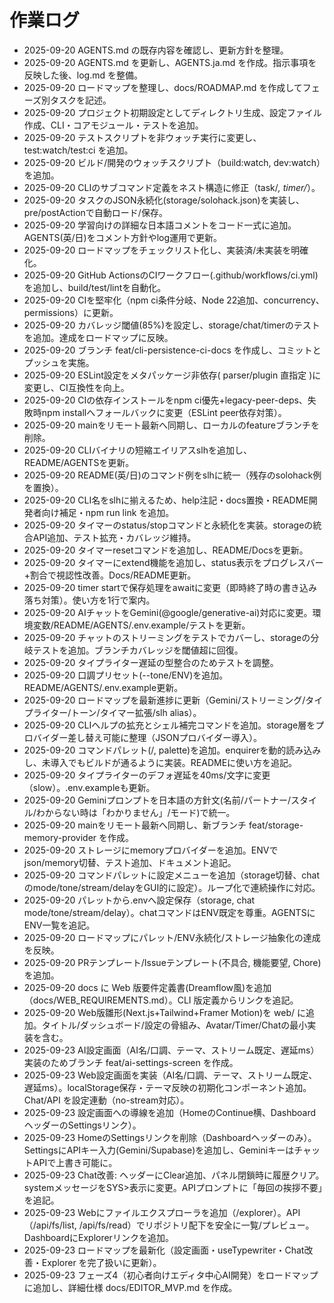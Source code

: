 # 作業ログ
- 2025-09-20 AGENTS.md の既存内容を確認し、更新方針を整理。
- 2025-09-20 AGENTS.md を更新し、AGENTS.ja.md を作成。指示事項を反映した後、log.md を整備。
- 2025-09-20 ロードマップを整理し、docs/ROADMAP.md を作成してフェーズ別タスクを記述。
- 2025-09-20 プロジェクト初期設定としてディレクトリ生成、設定ファイル作成、CLI・コアモジュール・テストを追加。
- 2025-09-20 テストスクリプトを非ウォッチ実行に変更し、test:watch/test:ci を追加。
- 2025-09-20 ビルド/開発のウォッチスクリプト（build:watch, dev:watch）を追加。
- 2025-09-20 CLIのサブコマンド定義をネスト構造に修正（task/*, timer/*）。
- 2025-09-20 タスクのJSON永続化(storage/solohack.json)を実装し、pre/postActionで自動ロード/保存。
- 2025-09-20 学習向けの詳細な日本語コメントをコード一式に追加。AGENTS(英/日)をコメント方針やlog運用で更新。
- 2025-09-20 ロードマップをチェックリスト化し、実装済/未実装を明確化。
- 2025-09-20 GitHub ActionsのCIワークフロー(.github/workflows/ci.yml)を追加し、build/test/lintを自動化。
- 2025-09-20 CIを堅牢化（npm ci条件分岐、Node 22追加、concurrency、permissions）に更新。
- 2025-09-20 カバレッジ閾値(85%)を設定し、storage/chat/timerのテストを追加。達成をロードマップに反映。
- 2025-09-20 ブランチ feat/cli-persistence-ci-docs を作成し、コミットとプッシュを実施。
- 2025-09-20 ESLint設定をメタパッケージ非依存( parser/plugin 直指定 )に変更し、CI互換性を向上。
- 2025-09-20 CIの依存インストールをnpm ci優先+legacy-peer-deps、失敗時npm installへフォールバックに変更（ESLint peer依存対策）。
- 2025-09-20 mainをリモート最新へ同期し、ローカルのfeatureブランチを削除。
- 2025-09-20 CLIバイナリの短縮エイリアスslhを追加し、README/AGENTSを更新。
- 2025-09-20 README(英/日)のコマンド例をslhに統一（残存のsolohack例を置換）。
- 2025-09-20 CLI名をslhに揃えるため、help注記・docs置換・README開発者向け補足・npm run link を追加。
- 2025-09-20 タイマーのstatus/stopコマンドと永続化を実装。storageの統合API追加、テスト拡充・カバレッジ維持。
- 2025-09-20 タイマーresetコマンドを追加し、README/Docsを更新。
- 2025-09-20 タイマーにextend機能を追加し、status表示をプログレスバー+割合で視認性改善。Docs/README更新。
- 2025-09-20 timer startで保存処理をawaitに変更（即時終了時の書き込み落ち対策）。使い方を1行で案内。
- 2025-09-20 AIチャットをGemini(@google/generative-ai)対応に変更。環境変数/README/AGENTS/.env.example/テストを更新。
- 2025-09-20 チャットのストリーミングをテストでカバーし、storageの分岐テストを追加。ブランチカバレッジを閾値超に回復。
- 2025-09-20 タイプライター遅延の型整合のためテストを調整。
- 2025-09-20 口調プリセット(--tone/ENV)を追加。README/AGENTS/.env.example更新。
- 2025-09-20 ロードマップを最新進捗に更新（Gemini/ストリーミング/タイプライター/トーン/タイマー拡張/slh alias）。
- 2025-09-20 CLIヘルプの拡充とシェル補完コマンドを追加。storage層をプロバイダー差し替え可能に整理（JSONプロバイダー導入）。
- 2025-09-20 コマンドパレット(/, palette)を追加。enquirerを動的読み込みし、未導入でもビルドが通るように実装。READMEに使い方を追記。
- 2025-09-20 タイプライターのデフォ遅延を40ms/文字に変更（slow）。.env.exampleも更新。
- 2025-09-20 Geminiプロンプトを日本語の方針文(名前/パートナー/スタイル/わからない時は「わかりません」/モード)で統一。
- 2025-09-20 mainをリモート最新へ同期し、新ブランチ feat/storage-memory-provider を作成。
- 2025-09-20 ストレージにmemoryプロバイダーを追加。ENVでjson/memory切替、テスト追加、ドキュメント追記。
- 2025-09-20 コマンドパレットに設定メニューを追加（storage切替、chatのmode/tone/stream/delayをGUI的に設定）。ループ化で連続操作に対応。
- 2025-09-20 パレットから.envへ設定保存（storage, chat mode/tone/stream/delay）。chatコマンドはENV既定を尊重。AGENTSにENV一覧を追記。
- 2025-09-20 ロードマップにパレット/ENV永続化/ストレージ抽象化の達成を反映。
- 2025-09-20 PRテンプレート/Issueテンプレート(不具合, 機能要望, Chore)を追加。
- 2025-09-20 docs に Web 版要件定義書(Dreamflow風)を追加（docs/WEB_REQUIREMENTS.md）。CLI 版定義からリンクを追記。
- 2025-09-20 Web版雛形(Next.js+Tailwind+Framer Motion)を web/ に追加。タイトル/ダッシュボード/設定の骨組み、Avatar/Timer/Chatの最小実装を含む。
- 2025-09-23 AI設定画面（AI名/口調、テーマ、ストリーム既定、遅延ms）実装のためブランチ feat/ai-settings-screen を作成。
- 2025-09-23 Web設定画面を実装（AI名/口調、テーマ、ストリーム既定、遅延ms）。localStorage保存・テーマ反映の初期化コンポーネント追加。Chat/API を設定連動（no-stream対応）。
- 2025-09-23 設定画面への導線を追加（HomeのContinue横、DashboardヘッダーのSettingsリンク）。
- 2025-09-23 HomeのSettingsリンクを削除（Dashboardヘッダーのみ）。SettingsにAPIキー入力(Gemini/Supabase)を追加し、GeminiキーはチャットAPIで上書き可能に。
- 2025-09-23 Chat改善: ヘッダーにClear追加、パネル閉鎖時に履歴クリア。systemメッセージをSYS>表示に変更。APIプロンプトに「毎回の挨拶不要」を追記。
- 2025-09-23 Webにファイルエクスプローラを追加（/explorer）。API（/api/fs/list, /api/fs/read）でリポジトリ配下を安全に一覧/プレビュー。DashboardにExplorerリンクを追加。
- 2025-09-23 ロードマップを最新化（設定画面・useTypewriter・Chat改善・Explorer を完了扱いに更新）。
- 2025-09-23 フェーズ4（初心者向けエディタ中心AI開発）をロードマップに追加し、詳細仕様 docs/EDITOR_MVP.md を作成。
